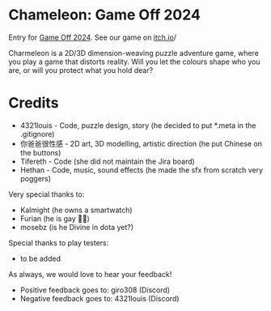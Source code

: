 # Chameleon: Game Off 2024
Entry for [Game Off 2024](https://itch.io/jam/game-off-2024).
See our game on [itch.io](https://luminousrage.itch.io/chameleon)/

Charmeleon is a 2D/3D dimension-weaving puzzle adventure game, where you play a game that distorts reality. Will you let the colours shape who you are, or will you protect what you hold dear?

# Credits
* 4321louis - Code, puzzle design, story (he decided to put *.meta in the .gitignore)
* 你爸爸很性感 - 2D art, 3D modelling, artistic direction (he put Chinese on the buttons)
* Tifereth - Code (she did not maintain the Jira board)
* Hethan - Code, music, sound effects (he made the sfx from scratch very poggers)

Very special thanks to:
* Kalmight (he owns a smartwatch)
* Furian (he is gay 🏳️‍🌈)
* mosebz (is he Divine in dota yet?)

Special thanks to play testers:
* to be added

As always, we would love to hear your feedback!
* Positive feedback goes to: giro308 (Discord)
* Negative feedback goes to: 4321louis (Discord)


